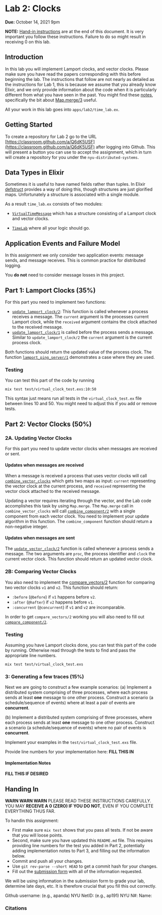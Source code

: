 # Lab 2: Clocks

**Due:** October 14, 2021 9pm

**NOTE:** [Hand-in instructions](#handing-in) are at the end of this document. 
It is very important you follow these instructions. Failure to do so might result
in receiving 0 on this lab.

## Introduction
In this lab you will implement Lamport clocks, and vector clocks. 
Please make sure
you have read the papers corresponding with this before beginning the lab.
The instructions that follow are not nearly as detailed as the instructions
for Lab 1, this is because we assume that you already know Elixir, and we
only provide information about the code when it is particularly different
from what you have seen in the past. You might find these
[notes](https://cs.nyu.edu/~apanda/classes/fa20/notes/elixir-help.pdf),
specifically the bit about 
[Map.merge/3](https://hexdocs.pm/elixir/Map.html#merge/3)
useful.

All your work in this lab goes into `apps/lab2/time_lab.ex`.

## Getting Started
To create a repository for Lab 2 go to the URL 
[https://classroom.github.com/a/Q6dK5USF](https://classroom.github.com/a/Q6dK5USF)
after logging into Github. This will present a button you can use to accept
the assignment, which in turn will create a repository for you under the
`nyu-distributed-systems`. 

## Data Types in Elixir
Sometimes it is useful to have named fields rather than tuples. In Elixir
[defstruct](https://elixir-lang.org/getting-started/structs.html) provides
a way of doing this, though structures are just glorified maps. Unfortunately
a structure is associated with a single module.

As a result `time_lab.ex` consists of two modules:
*  [`VirtualTimeMessage`](https://github.com/nyu-distributed-systems/fa20-lab2-code/blob/master/apps/lab2/lib/time_lab.ex#L1) which has a structure
   consisting of a Lamport clock and vector clocks.

* [`TimeLab`](https://github.com/nyu-distributed-systems/fa20-lab2-code/blob/master/apps/lab2/lib/time_lab.ex#L70) where all your logic should go.

## Application Events and Failure Model

In this assignment we only consider two application events: message sends, and
message receives. This is common practice for distributed logging.

You **do not** need to consider message losses in this project.

## Part 1: Lamport Clocks (35%)
For this part you need to implement two functions:

* [`update_lamport_clock/2`](https://github.com/nyu-distributed-systems/fa20-lab2-code/blob/master/apps/lab2/lib/time_lab.ex#L98): This function is
  called whenever a process receives a message. The `current` argument is the
  processes current Lamport clock, while the `received` argument contains the
  clock attached to the received message.
* [`update_lamport_clock/1`](https://github.com/nyu-distributed-systems/fa20-lab2-code/blob/master/apps/lab2/lib/time_lab.ex#L111) is called before the
  process sends a message. Similar to `update_lamport_clock/2` the `current`
  argument is the current process clock.
  
Both functions should return the updated value of the process clock. The function [`lamport_ping_server/1`](https://github.com/nyu-distributed-systems/fa20-lab2-code/blob/master/apps/lab2/lib/time_lab.ex#L117) demonstrates a case where
they are used.

### Testing
You can test this part of the code by running

```
mix test test/virtual_clock_test.exs:10:50
```

This syntax just means run all tests in the `virtual_clock_test.ex` file
between lines 10 and 50. You might need to adjust this if you add or remove
tests.

## Part 2: Vector Clocks (50%)
### 2A. Updating Vector Clocks

For this part you need to update vector clocks when messages are received
or sent.

#### Updates when messages are received
When a message is received a process that uses vector clocks will call
[`combine_vector_clocks`](https://github.com/nyu-distributed-systems/fa20-lab2-code/blob/master/apps/lab2/lib/time_lab.ex#L220) which gets two maps as
input: `current` representing the vector clock at the current process, and
`received` representing the vector clock attached to the received message.

Updating a vector requires iterating through the vector, and the Lab code
accomplishes this task by using `Map.merge`. The `Map.merge` call in 
`combine_vector_clocks` will call [`combine_component/2`](https://github.com/nyu-distributed-systems/fa20-lab2-code/blob/master/apps/lab2/lib/time_lab.ex#L208)
with a single component from each vector clock. You need to implement your
update algorithm in this function. The `combine_component` function should
return a non-negative integer.

#### Updates when messages are sent
The [`update_vector_clock/2`](https://github.com/nyu-distributed-systems/fa20-lab2-code/blob/master/apps/lab2/lib/time_lab.ex#L234) function is called whenever
a process sends a message. The two arguments are `proc`, the process
identifier and `clock` the current vector clock. This function should
return an updated vector clock.

### 2B: Comparing Vector Clocks
You also need to implement the [compare_vectors/2](https://github.com/nyu-distributed-systems/fa20-lab2-code/blob/master/apps/lab2/lib/time_lab.ex#L277)
function for comparing two vector clocks `v1` and `v2`. This function should
return:

* `:before` (`@before`) if `v1` happens before `v2`.
* `:after` (`@hafter`) if `v2` happens before `v1`.
* `:concurrent` (`@concurrent`) if `v1` and `v2` are incomparable.

In order to get `compare_vectors/2` working you will also need to fill out
[`compare_component/2`](https://github.com/nyu-distributed-systems/fa20-lab2-code/blob/master/apps/lab2/lib/time_lab.ex#L265).

### Testing
Assuming you have Lamport clocks done, you can test this 
part of the code by running. Otherwise read through the tests
to find and pass the appropriate line numbers.

```
mix test test/virtual_clock_test.exs
```

### 3: Generating a few traces (15%)
Next we are going to construct a few example scenarios:
(a) Implement a distributed system comprising of three processes, where each process
sends at least **one** message to one other process. Construct a scenario 
(a schedule/sequence of events) where at least a pair of events are **concurrent**.

(b) Implement a distributed system comprising of three processes, where each process
sends at least **one** message to one other process. Construct a scenario 
(a schedule/sequence of events) where no pair of events is **concurrent**.

Implement your examples in the `test/virtual_clock_test.exs` file.

Provide line numbers for your implementation here: **FILL THIS IN**

#### Implementation Notes
**FILL THIS IF DESIRED**

## Handing In 

**WARN WARN WARN** PLEASE READ THESE INSTRUCTIONS CAREFULLY. YOU MAY **RECEIVE
A 0 (ZERO) IF YOU DO NOT**, EVEN IF YOU COMPLETE EVERYTHING THUS FAR.


To handin this assignment:

* First make sure `mix test` shows that you pass all tests. If not be aware
  that you will loose points.
* Second, make sure you have updated this `README.md` file. This requires
  providing line numbers for the test you added in Part 2, potentially adding
  implementation notes to Part 3, and filling out the information below.
* Commit and push all your changes.
* Use `git rev-parse --short HEAD` to get a commit hash for your changes.
* Fill out the [submission form](https://forms.gle/4h2ACsEExuRS4h33A) with
  all of the information requested.

We will be using information in the submission form to grade your lab, determine
late days, etc. It is therefore crucial that you fill this out correctly.

Github username: (e.g., apanda)
NYU NetID: (e.g., ap191)
NYU N#:
Name: 

### Citations
